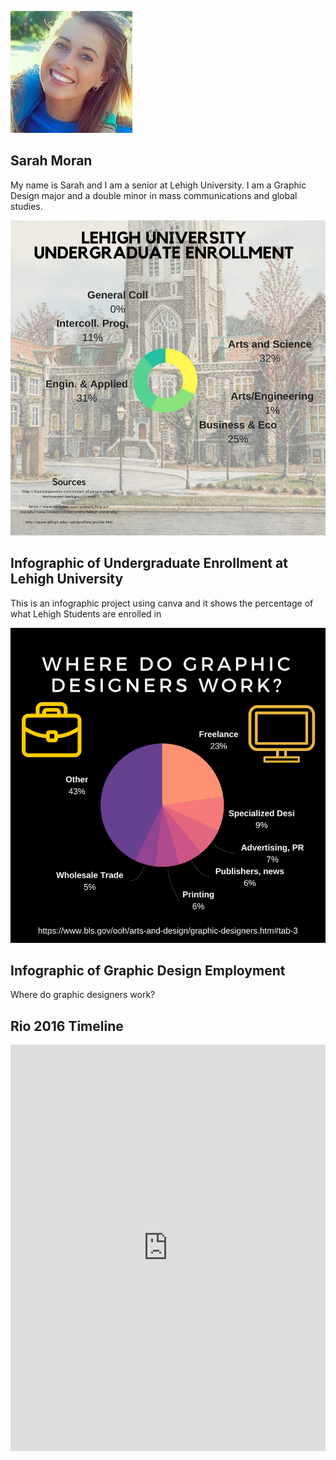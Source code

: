 ![Profile Image](https://github.com/sarahelisabethmoran/sarahelisabethmoran.github.io/blob/master/31413643.png?raw=true)



## Sarah Moran
My name is Sarah and I am a senior at Lehigh University. I am a Graphic Design major and a double minor in mass communications and global studies. 



![Undergraduate Enrollment at Lehigh University](https://github.com/sarahelisabethmoran/sarahelisabethmoran.github.io/blob/master/Undergraduate%20enrollment%20at%20lehigh%20university.png)
## Infographic of Undergraduate Enrollment at Lehigh University
This is an infographic project using canva and it shows the percentage of what Lehigh Students are enrolled in



![Graphic Design Inforgraphic](https://github.com/sarahelisabethmoran/sarahelisabethmoran.github.io/blob/master/come%20celebrateWorld%20WhiskeyDay%20with%20us!.png) 
## Infographic of Graphic Design Employment 
Where do graphic designers work?


## Rio 2016 Timeline
<iframe src='https://cdn.knightlab.com/libs/timeline3/latest/embed/index.html?source=1DpxHt4zlvok7_IBhvbg5pE_m_J1vmEfBkAVGC564s3Q&font=Default&lang=en&initial_zoom=2&height=650' width='100%' height='650' webkitallowfullscreen mozallowfullscreen allowfullscreen frameborder='0'></iframe>
